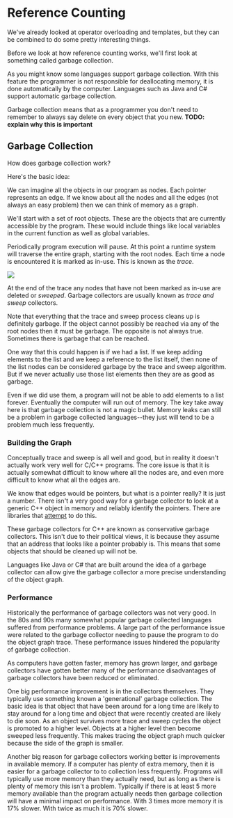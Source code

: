 # Reference Counting

We've already looked at operator overloading and templates, but they can be combined to do some pretty interesting things.

Before we look at how reference counting works, we'll first look at something called garbage collection.

As you might know some languages support garbage collection.  With this feature the programmer is not responsible for deallocating memory, it is done automatically by the computer.  Languages such as Java and C# support automatic garbage collection.

Garbage collection means that as a programmer you don't need to remember to always say delete on every object that you new.  **TODO: explain why this is important**

## Garbage Collection

How does garbage collection work?

Here's the basic idea:

We can imagine all the objects in our program as nodes.  Each pointer represents an edge.  If we know about all the nodes and all the edges (not always an easy problem) then we can think of memory as a graph.

We'll start with a set of root objects.  These are the objects that are currently accessible by the program.  These would include things like local variables in the current function as well as global variables.

Periodically program execution will pause.  At this point a runtime system will traverse the entire graph, starting with the root nodes.  Each time a node is encountered it is marked as in-use.  This is known as the *trace*.

![](gc-1.png)

At the end of the trace any nodes that have not been marked as in-use are deleted or *sweeped*.  Garbage collectors are usually known as *trace and sweep* collectors.

Note that everything that the trace and sweep process cleans up is definitely garbage.  If the object cannot possibly be reached via any of the root nodes then it must be garbage.  The opposite is not always true.  Sometimes there is garbage that can be reached.

One way that this could happen is if we had a list.  If we keep adding elements to the list and we keep a reference to the list itself, then none of the list nodes can be considered garbage by the trace and sweep algorithm.  But if we never actually use those list elements then they are as good as garbage.

Even if we did use them, a program will not be able to add elements to a list forever.  Eventually the computer will run out of memory.  The key take away here is that garbage collection is not a magic bullet.  Memory leaks can still be a problem in garbage collected languages--they just will tend to be a problem much less frequently.

### Building the Graph

Conceptually trace and sweep is all well and good, but in reality it doesn't actually work very well for C/C++ programs.  The core issue is that it is actually somewhat difficult to know where all the nodes are, and even more difficult to know what all the edges are.

We know that edges would be pointers, but what is a pointer really?  It is just a number.  There isn't a very good way for a garbage collector to look at a generic C++ object in memory and reliably identify the pointers.  There are libraries that [attempt](http://www.hboehm.info/gc/) to do this.

These garbage collectors for C++ are known as conservative garbage collectors.  This isn't due to their political views, it is because they assume that an address that looks like a pointer probably is.  This means that some objects that should be cleaned up will not be.

Languages like Java or C# that are built around the idea of a garbage collector can allow give the garbage collector a more precise understanding of the object graph.

### Performance

Historically the performance of garbage collectors was not very good.  In the 80s and 90s many somewhat popular garbage collected languages suffered from performance problems.  A large part of the performance issue were related to the garbage collector needing to pause the program to do the object graph trace.  These performance issues hindered the popularity of garbage collection.

As computers have gotten faster, memory has grown larger, and garbage collectors have gotten better many of the performance disadvantages of garbage collectors have been reduced or eliminated.

One big performance improvement is in the collectors themselves.  They typically use something known a 'generational' garbage collection.  The basic idea is that object that have been around for a long time are likely to stay around for a long time and object that were recently created are likely to die soon.  As an object survives more trace and sweep cycles the object is promoted to a higher level.  Objects at a higher level then become sweeped less frequently.  This makes tracing the object graph much quicker because the side of the graph is smaller.

Another big reason for garbage collectors working better is improvements in available memory.  If a computer has plenty of extra memory, then it is easier for a garbage collector to to collection less frequently.  Programs will typically use more memory than they actually need, but as long as there is plenty of memory this isn't a problem.  Typically if there is at least 5 more memory available than the program actually needs then garbage collection will have a minimal impact on performance.  With 3 times more memory it is 17% slower.  With twice as much it is 70% slower.